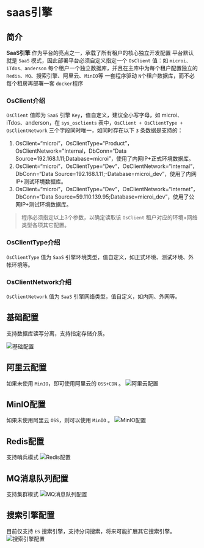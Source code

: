 # saas引擎

## 简介
**SaaS引擎** 作为平台的亮点之一，承载了所有租户的核心独立开发配置
平台默认就是 `SaaS` 模式，因此部署平台必须自定义指定一个 `OsClient` 值：如 `microi、iTdos、anderson`
每个租户一个独立数据库，并且在主库中为每个租户配置独立的 `Redis`、`MQ`、搜索引擎、阿里云、`MinIO`等
一套程序驱动 `N`个租户数据库，而不必每个租房再部署一套 `docker`程序

### OsClient介绍

`OsClient` 值即为 `SaaS` 引擎 `Key`，值自定义，建议全小写字母，如 microi、iTdos、anderson，在 `sys_osclients` 表中，`OsClient + OsClientType + OsClientNetwork` 三个字段同时唯一，如同时存在以下 `3` 条数据是支持的：

1. OsClient=“microi”，OsClientType=“Product”，OsClientNetwork="Internal，DbConn=“Data Source=192.168.1.11;Database=microi”，使用了内网IP+正式环境数据库。
2. OsClient=“microi”，OsClientType=“Dev”，OsClientNetwork=“Internal”，DbConn=“Data Source=192.168.1.11;-Database=microi_dev”，使用了内网IP+测试环境数据库。
3. OsClient=“microi”，OsClientType=“Dev”，OsClientNetwork=“Internet”，DbConn=“Data Source=59.110.139.95;Database=microi_dev”，使用了公网IP+测试环境数据库。

>程序必须指定以上3个参数，以确定读取该 `OsClient` 租户对应的环境+网络类型各项其它配置。

 
### OsClientType介绍
`OsClientType` 值为 `SaaS` 引擎环境类型，值自定义，如正式环境、测试环境、外帐环境等。

### OsClientNetwork介绍
`OsClientNetwork` 值为 `SaaS` 引擎网络类型，值自定义，如内网、外网等。

## 基础配置

支持数据库读写分离，支持指定存储介质。

![基础配置](/api_plugins/saas01.png)

## 阿里云配置
如果未使用 `MinIO`，即可使用阿里云的 `OSS+CDN` 。
![阿里云配置](/api_plugins/saas02.png)

## MinIO配置
如果未使用阿里云 `OSS`，则可以使用 `MinIO` 。
![MinIO配置](/api_plugins/saas03.png)

## Redis配置
支持哨兵模式
![Redis配置](/api_plugins/saas04.png)

## MQ消息队列配置
支持集群模式
![MQ消息队列配置](/api_plugins/saas05.png)

## 搜索引擎配置
目前仅支持 `ES` 搜索引擎，支持分词搜索，将来可能扩展其它搜索引擎。
![搜索引擎配置](/api_plugins/saas06.png)
